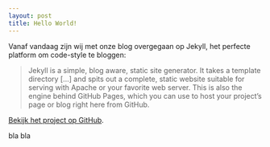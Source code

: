 ```yaml
---
layout: post
title: Hello World!
---
```


Vanaf vandaag zijn wij met onze blog overgegaan op Jekyll, het perfecte platform om code-style te bloggen:

> Jekyll is a simple, blog aware, static site generator. It takes a template directory [...] and spits out a complete, static website suitable for serving with Apache or your favorite web server. This is also the engine behind GitHub Pages, which you can use to host your project’s page or blog right here from GitHub.

[Bekijk het project op GitHub](https://github.com/jekyll/jekyll).

bla bla